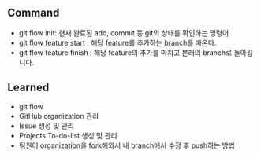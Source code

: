 ## Command
- git flow init: 현재 완료된 add, commit 등 git의 상태를 확인하는 명령어
- git flow feature start <feature-name>: 해당 feature를 추가하는 branch를 따온다.
- git flow feature finish <feature-name>: 해당 feature의 추가를 마치고 본래의 branch로 돌아갑니다.

## Learned
- git flow
- GitHub organization 관리
- Issue 생성 및 관리
- Projects To-do-list 생성 및 관리
- 팀원이 organization을 fork해와서 내 branch에서 수정 후 push하는 방법

